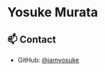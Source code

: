 # Yosuke Murata

## 📫 Contact

- GitHub: [@iamyosuke](https://github.com/iamyosuke)
  <!-- - Twitter: [@yourtwitter](https://twitter.com/yourtwitter) -->
  <!-- - LinkedIn: [Your Name](https://www.linkedin.com/in/yourprofile) -->
        
